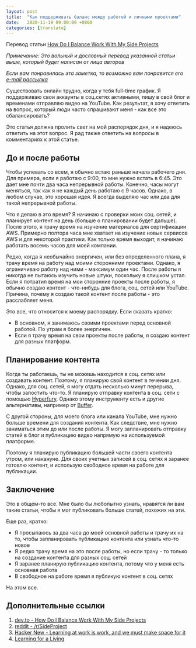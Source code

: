 ```yaml
---
layout: post
title:  "Как поддерживать баланс между работой и личными проектами"
date:   2020-11-19 09:00:00 +0800
categories: [translate]
---
```


Перевод статьи [How Do I Balance Work With My Side Projects](https://dev.to/catalinmpit/how-do-i-balance-work-with-my-side-projects-5gm0)

*Примечание: Это вольный и дословный перевод указанной статьи выше, который будет написан от лица авторов*

*Если вам понравилась эта заметка, то возможно вам понравится его [e-mail рассылка](https://landing.mailerlite.com/webforms/landing/i4b6v1)*

Существовать онлайн трудно, когда у тебя full-time график. Я поддерживаю свои аккаунты в соц.сетях активными, пишу в свой блог и временами отправляю видео на YouTube. Как результат, я хочу ответить на вопрос, который люди часто спрашивают меня - как все это сбалансировать?

Это статья должна пролить свет на мой распорядок дня, и я надеюсь ответить на этот вопрос. Я рад также ответить на вопросы в комментариях к этой статье.

## До и после работы

Чтобы успевать со всем, я обычно встаю раньше начала рабочего дня. Для примера, если я работаю с 9:00, то мне нужно встать в 6:45. Это дает мне почти два часа непрерывной работы. Конечно, часы могут меняться, так как я не каждый день работаю с 9 часов. Однако, в любом случае, это хорошая идея. Я всегда выделяю час или два для такой непрерывной работы.

Что я делаю в это время? Я начинаю с проверки моих соц. сетей, и планирует контент на день (больше о планировании будет дальше). После этого, я трачу время на изучение материалов для сертификации AWS. Примерно полтора часа мне хватает на изучение новых сервисов AWS и для некоторой практики. Как только время выходит, я начинаю работать восемь часов для моей компании.

Редко, когда я необычайно энергичен, или без определенного плана, я трачу время на работу над моими сторонними проектами. Однако, я ограничиваю работу над ними - максимум один час. После работы я никогда не пытаюсь изучить новые штуки, поскольку я слишком устал. Если я потратил время на мои сторонние проекты после работы, я обычно создаю контент - что-нибудь для блога, соц. сетей или YouTube. Причина, почему я создаю такой контент после работы - это расслабляет меня.

Это все, что относится к моему распорядку. Если сказать кратко:

* В основном, я занимаюсь своими проектами перед основной работой. По утрам я более энергичен.
* Если я трачу время на свои проекты после работы, я создаю контент для разных платформ.

## Планирование контента

Когда ты работаешь, ты не можешь находится в соц. сетях или создавать контент. Поэтому, я планирую свой контент в течении дня. Однако, для соц. сетей, я могу отдать несколько минут перерыва, чтобы запостить что-то. Я планирую отправку контента в соц. сети с помощью [Hyperfury](https://hypefury.com). Однако этому инструменту есть и другие альтернативы, например от [Buffer](https://buffer.com/publish).

С другой стороны, для моего блога или канала YouTube, мне нужно больше времени для создания контента. Как следствие, мне нужно заниматься этим до или после работы. Я могу запланировать отправку статей в блог и публикацию видео напрямую на используемой платформе.

Поэтому я планирую публикацию большей части своего контента утром, или накануне. Для своих учетных записей в соц. сетях я заранее готовлю контент, и использую свободное время на работе для публикации.

## Заключение

Это в общем-то все. Мне было бы любопытно узнать, нравятся ли вам такие статьи, чтобы я мог публиковать больше статей, похожих на эти.

Еще раз, кратко:

* Я просыпаюсь за два часа до моей основной работы и трачу их на то, чтобы запланировать публикацию контента или узнать что-то новое
* Я редко трачу время на это после работы, но если трачу - то только на создание контента для разных соц. сетей
* Я заранее планирую публикацию контента, потому что у меня есть основная работа
* В свободное на работе время я публикую контент в соц. сетях

На этом все.

## Дополнительные ссылки

1. [dev.to - How Do I Balance Work With My Side Projects](https://dev.to/catalinmpit/how-do-i-balance-work-with-my-side-projects-5gm0)
2. [reddit - /r/SideProject](https://www.reddit.com/r/SideProject/)
3. [Hacker New - Learning at work is work, and we must make space for it](https://news.ycombinator.com/item?id=21762640)
4. [Learning for a Living](https://sloanreview.mit.edu/article/learning-for-a-living/)
